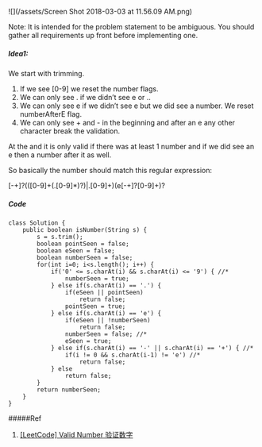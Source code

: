 ![](/assets/Screen Shot 2018-03-03 at 11.56.09 AM.png)

Note: It is intended for the problem statement to be ambiguous. You should gather all requirements up front before implementing one.

##### Idea1:

We start with trimming.

1. If we see \[0-9\] we reset the number flags.
2. We can only see . if we didn’t see e or ..
3. We can only see e if we didn’t see e but we did see a number. We reset numberAfterE flag.
4. We can only see + and - in the beginning and after an e any other character break the validation.

At the and it is only valid if there was at least 1 number and if we did see an e then a number after it as well.

So basically the number should match this regular expression:

\[-+\]?\(\(\[0-9\]+\(.\[0-9\]\*\)?\)\|.\[0-9\]+\)\(e\[-+\]?\[0-9\]+\)?

##### Code

```
class Solution {
    public boolean isNumber(String s) {
        s = s.trim();
        boolean pointSeen = false;
        boolean eSeen = false;
        boolean numberSeen = false;
        for(int i=0; i<s.length(); i++) {
            if('0' <= s.charAt(i) && s.charAt(i) <= '9') { //*
                numberSeen = true;
            } else if(s.charAt(i) == '.') {
                if(eSeen || pointSeen)
                    return false;
                pointSeen = true;
            } else if(s.charAt(i) == 'e') {
                if(eSeen || !numberSeen)
                    return false;
                numberSeen = false; //*
                eSeen = true;
            } else if(s.charAt(i) == '-' || s.charAt(i) == '+') { //*
                if(i != 0 && s.charAt(i-1) != 'e') //*
                    return false;
            } else
                return false;
        }
        return numberSeen;
    }
}
```

#####Ref
1. [[LeetCode] Valid Number 验证数字](http://www.cnblogs.com/grandyang/p/4084408.html)

